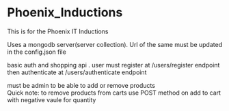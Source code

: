 # Phoenix_Inductions
This is for the Phoenix IT Inductions

Uses a mongodb server(server collection). Url of the same must be updated in the config.json file

basic auth and shopping api .
user must register at /users/register endpoint 
then authenticate at /users/authenticate endpoint

must be admin to be able to add or remove products</br>
Quick note:
to remove products from carts use POST method on add to cart with negative vaule for quantity 
